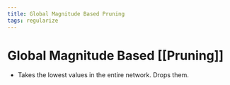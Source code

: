 ```yaml
---
title: Global Magnitude Based Pruning
tags: regularize
---
```


# Global Magnitude Based [[Pruning]]
- Takes the lowest values in the entire network. Drops them.


































































